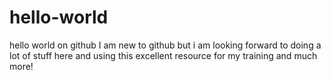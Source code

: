 # hello-world
hello world on github
I am new to github but i am looking forward to doing a lot of stuff here and using this excellent resource for my training and much more!
